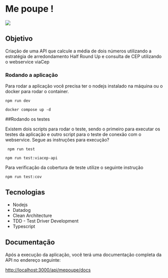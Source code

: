 

#  Me poupe ! 

![](https://mepoupe.com/images/logo.jpg)


## Objetivo

Criação de uma API que calcule a média de dois números utilizando a estratégia de arredondamento Half Round Up e consulta de CEP utilizando o webservice viaCep


###  Rodando a aplicação

Para rodar a aplicação você precisa ter o nodejs instalado na máquina ou o docker para rodar o container. 

`npm run dev` 

`docker compose up -d `

##Rodando os testes

Existem dois scripts para rodar o teste, sendo o primeiro para executar os testes da aplicação e outro script para o teste de conexão com o webservice. Segue as instruções para execução? 

` npm run test` 

 `npm run test:viacep-api `
 
 Para verificação da cobertura de teste utilize o seguinte instrução 
 
 `npm run test:cov`


## Tecnologias

- Nodejs
- Datadog
- Clean Architecture
- TDD - Test Driver Development
- Typescript

## Documentação

Após a execução da aplicação, você terá uma documentação completa da API no endereço seguinte: 

[http://localhost:3000/api/mepoupe/docs](http://localhost:3000/api/mepoupe/docs)
